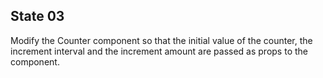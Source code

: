 ## State 03

Modify the Counter component so that the initial value of the counter, the increment interval and the increment amount are passed as props to the component.